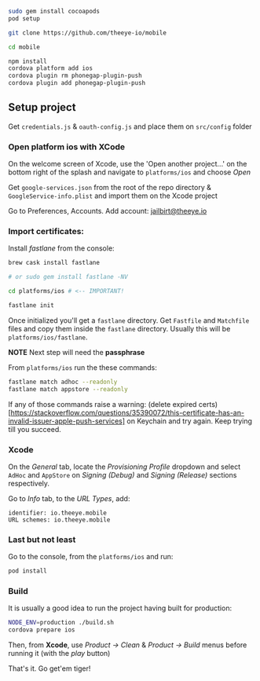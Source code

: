 ```bash
sudo gem install cocoapods
pod setup

git clone https://github.com/theeye-io/mobile

cd mobile

npm install
cordova platform add ios
cordova plugin rm phonegap-plugin-push
cordova plugin add phonegap-plugin-push
```

## Setup project

Get `credentials.js` & `oauth-config.js` and place them on `src/config` folder


### Open platform ios with XCode

On the welcome screen of Xcode, use the 'Open another project...' on the bottom right of the splash and navigate to `platforms/ios` and choose _Open_

Get `google-services.json` from the root of the repo directory & `GoogleService-info.plist` and import them on the Xcode project

Go to Preferences, Accounts. Add account: jailbirt@theeye.io

### Import certificates:

Install _fastlane_ from the console:

```bash
brew cask install fastlane

# or sudo gem install fastlane -NV

cd platforms/ios # <-- IMPORTANT!

fastlane init
```

Once initialized you'll get a `fastlane` directory. Get `Fastfile` and `Matchfile` files and copy them inside the `fastlane` directory. Usually this will be `platforms/ios/fastlane`.

**NOTE** Next step will need the **passphrase**

From `platforms/ios` run the these commands:
```bash
fastlane match adhoc --readonly
fastlane match appstore --readonly
```

If any of those commands raise a warning: (delete expired certs)[https://stackoverflow.com/questions/35390072/this-certificate-has-an-invalid-issuer-apple-push-services] on Keychain and try again. Keep trying till you succeed.


### Xcode
On the _General_ tab, locate the _Provisioning Profile_ dropdown and select `AdHoc` and `AppStore` on _Signing (Debug)_ and _Signing (Release)_ sections respectively.

Go to _Info_ tab, to the _URL Types_, add:
```
identifier: io.theeye.mobile
URL schemes: io.theeye.mobile
```

### Last but not least
Go to the console, from the `platforms/ios` and run:
```bash
pod install
```

### Build
It is usually a good idea to run the project having built for production:
```bash
NODE_ENV=production ./build.sh
cordova prepare ios
```

Then, from **Xcode**, use _Product -> Clean_ & _Product -> Build_ menus before running it (with the _play_ button)

That's it. Go get'em tiger!

